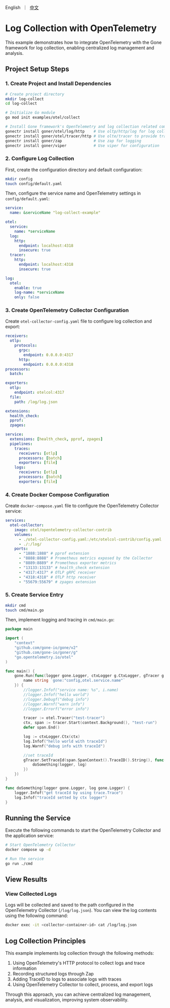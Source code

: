 [//]: # (desc: Log Collection with OpenTelemetry)

<p>
    English&nbsp ｜&nbsp <a href="README_CN.md">中文</a>
</p>

# Log Collection with OpenTelemetry

This example demonstrates how to integrate OpenTelemetry with the Gone framework for log collection, enabling centralized log management and analysis.

## Project Setup Steps

### 1. Create Project and Install Dependencies

```bash
# Create project directory
mkdir log-collect
cd log-collect

# Initialize Go module
go mod init examples/otel/collect

# Install Gone framework's OpenTelemetry and log collection related components
gonectr install goner/otel/log/http    # Use oltp/http/log for log collection
gonectr install goner/otel/tracer/http # Use olte/tracer to provide traceID and oltp/http/tracer to collect trace information
gonectr install goner/zap              # Use zap for logging
gonectr install goner/viper            # Use viper for configuration
```

### 2. Configure Log Collection

First, create the configuration directory and default configuration:

```bash
mkdir config
touch config/default.yaml
```

Then, configure the service name and OpenTelemetry settings in `config/default.yaml`:

```yaml
service:
  name: &serviceName "log-collect-example"

otel:
  service:
    name: *serviceName
  log:
    http:
      endpoint: localhost:4318
      insecure: true
  tracer:
    http:
      endpoint: localhost:4318
      insecure: true

log:
  otel:
    enable: true
    log-name: *serviceName
    only: false
```

### 3. Create OpenTelemetry Collector Configuration

Create `otel-collector-config.yaml` file to configure log collection and export:

```yaml
receivers:
  otlp:
    protocols:
      grpc:
        endpoint: 0.0.0.0:4317
      http:
        endpoint: 0.0.0.0:4318
processors:
  batch:

exporters:
  otlp:
    endpoint: otelcol:4317
  file:
    path: /log/log.json

extensions:
  health_check:
  pprof:
  zpages:

service:
  extensions: [health_check, pprof, zpages]
  pipelines:
    traces:
      receivers: [otlp]
      processors: [batch]
      exporters: [file]
    logs:
      receivers: [otlp]
      processors: [batch]
      exporters: [file]
```

### 4. Create Docker Compose Configuration

Create `docker-compose.yaml` file to configure the OpenTelemetry Collector service:

```yaml
services:
  otel-collector:
    image: otel/opentelemetry-collector-contrib
    volumes:
      - ./otel-collector-config.yaml:/etc/otelcol-contrib/config.yaml
      - ./:/log/
    ports:
      - "1888:1888" # pprof extension
      - "8888:8888" # Prometheus metrics exposed by the Collector
      - "8889:8889" # Prometheus exporter metrics
      - "13133:13133" # health_check extension
      - "4317:4317" # OTLP gRPC receiver
      - "4318:4318" # OTLP http receiver
      - "55679:55679" # zpages extension
```

### 5. Create Service Entry

```bash
mkdir cmd
touch cmd/main.go
```

Then, implement logging and tracing in `cmd/main.go`:

```go
package main

import (
	"context"
	"github.com/gone-io/gone/v2"
	"github.com/gone-io/goner/g"
	"go.opentelemetry.io/otel"
)

func main() {
	gone.Run(func(logger gone.Logger, ctxLogger g.CtxLogger, gTracer g.Tracer, i struct {
		name string `gone:"config,otel.service.name"`
	}) {
		//logger.Infof("service name: %s", i.name)
		//logger.Infof("hello world")
		//logger.Debugf("debug info")
		//logger.Warnf("warn info")
		//logger.Errorf("error info")

		tracer := otel.Tracer("test-tracer")
		ctx, span := tracer.Start(context.Background(), "test-run")
		defer span.End()

		log := ctxLogger.Ctx(ctx)
		log.Infof("hello world with traceId")
		log.Warnf("debug info with traceId")

		//set traceId
		gTracer.SetTraceId(span.SpanContext().TraceID().String(), func() {
			doSomething(logger, log)
		})
	})
}

func doSomething(logger gone.Logger, log gone.Logger) {
	logger.Infof("get traceId by using trace.Trace")
	log.Infof("traceId setted by ctx logger")
}
```

## Running the Service

Execute the following commands to start the OpenTelemetry Collector and the application service:

```bash
# Start OpenTelemetry Collector
docker compose up -d

# Run the service
go run ./cmd
```

## View Results

### View Collected Logs

Logs will be collected and saved to the path configured in the OpenTelemetry Collector (`/log/log.json`). You can view the log contents using the following command:

```bash
docker exec -it <collector-container-id> cat /log/log.json
```

## Log Collection Principles

This example implements log collection through the following methods:

1. Using OpenTelemetry's HTTP protocol to collect logs and trace information
2. Recording structured logs through Zap
3. Adding TraceID to logs to associate logs with traces
4. Using OpenTelemetry Collector to collect, process, and export logs

Through this approach, you can achieve centralized log management, analysis, and visualization, improving system observability.